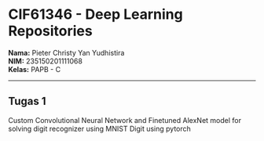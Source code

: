 # CIF61346 - Deep Learning Repositories
**Nama:** Pieter Christy Yan Yudhistira  
**NIM:** 235150201111068   
**Kelas:** PAPB - C

---

## Tugas 1
Custom Convolutional Neural Network and Finetuned AlexNet model for solving digit recognizer using MNIST Digit using pytorch